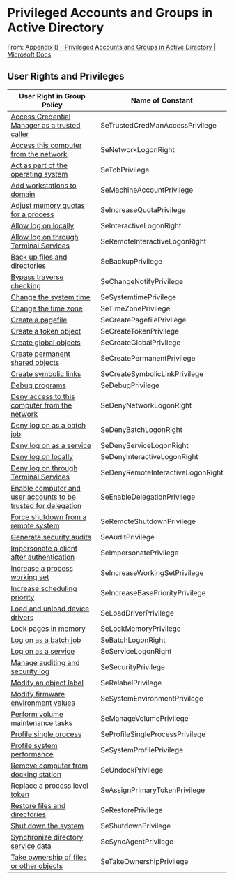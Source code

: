# Privileged Accounts and Groups in Active Directory

From: [Appendix B - Privileged Accounts and Groups in Active Directory | Microsoft Docs](https://docs.microsoft.com/en-us/windows-server/identity/ad-ds/plan/security-best-practices/appendix-b--privileged-accounts-and-groups-in-active-directory)

## User Rights and Privileges

| **User Right in Group Policy**                                                                                                                                                                | **Name of Constant**              |
| --------------------------------------------------------------------------------------------------------------------------------------------------------------------------------------------- | --------------------------------- |
| [Access Credential Manager as a trusted caller](https://docs.microsoft.com/en-us/previous-versions/windows/it-pro/windows-server-2008-R2-and-2008/dd349804(v=ws.10)#BKMK_2)                   | SeTrustedCredManAccessPrivilege   |
| [Access this computer from the network](https://docs.microsoft.com/en-us/previous-versions/windows/it-pro/windows-server-2008-R2-and-2008/dd349804(v=ws.10)#BKMK_1)                           | SeNetworkLogonRight               |
| [Act as part of the operating system](https://docs.microsoft.com/en-us/previous-versions/windows/it-pro/windows-server-2008-R2-and-2008/dd349804(v=ws.10)#BKMK_3)                             | SeTcbPrivilege                    |
| [Add workstations to domain](https://docs.microsoft.com/en-us/previous-versions/windows/it-pro/windows-server-2008-R2-and-2008/dd349804(v=ws.10)#BKMK_4)                                      | SeMachineAccountPrivilege         |
| [Adjust memory quotas for a process](https://docs.microsoft.com/en-us/previous-versions/windows/it-pro/windows-server-2008-R2-and-2008/dd349804(v=ws.10)#BKMK_5)                              | SeIncreaseQuotaPrivilege          |
| [Allow log on locally](https://docs.microsoft.com/en-us/previous-versions/windows/it-pro/windows-server-2008-R2-and-2008/dd349804(v=ws.10)#BKMK_6)                                            | SeInteractiveLogonRight           |
| [Allow log on through Terminal Services](https://docs.microsoft.com/en-us/previous-versions/windows/it-pro/windows-server-2008-R2-and-2008/dd349804(v=ws.10)#BKMK_7)                          | SeRemoteInteractiveLogonRight     |
| [Back up files and directories](https://docs.microsoft.com/en-us/previous-versions/windows/it-pro/windows-server-2008-R2-and-2008/dd349804(v=ws.10)#BKMK_8)                                   | SeBackupPrivilege                 |
| [Bypass traverse checking](https://docs.microsoft.com/en-us/previous-versions/windows/it-pro/windows-server-2008-R2-and-2008/dd349804(v=ws.10)#BKMK_9)                                        | SeChangeNotifyPrivilege           |
| [Change the system time](https://docs.microsoft.com/en-us/previous-versions/windows/it-pro/windows-server-2008-R2-and-2008/dd349804(v=ws.10)#BKMK_10)                                         | SeSystemtimePrivilege             |
| [Change the time zone](https://docs.microsoft.com/en-us/previous-versions/windows/it-pro/windows-server-2008-R2-and-2008/dd349804(v=ws.10)#BKMK_11)                                           | SeTimeZonePrivilege               |
| [Create a pagefile](https://docs.microsoft.com/en-us/previous-versions/windows/it-pro/windows-server-2008-R2-and-2008/dd349804(v=ws.10)#BKMK_12)                                              | SeCreatePagefilePrivilege         |
| [Create a token object](https://docs.microsoft.com/en-us/previous-versions/windows/it-pro/windows-server-2008-R2-and-2008/dd349804(v=ws.10)#BKMK_13)                                          | SeCreateTokenPrivilege            |
| [Create global objects](https://docs.microsoft.com/en-us/previous-versions/windows/it-pro/windows-server-2008-R2-and-2008/dd349804(v=ws.10)#BKMK_14)                                          | SeCreateGlobalPrivilege           |
| [Create permanent shared objects](https://docs.microsoft.com/en-us/previous-versions/windows/it-pro/windows-server-2008-R2-and-2008/dd349804(v=ws.10)#BKMK_15)                                | SeCreatePermanentPrivilege        |
| [Create symbolic links](https://docs.microsoft.com/en-us/previous-versions/windows/it-pro/windows-server-2008-R2-and-2008/dd349804(v=ws.10)#BKMK_16)                                          | SeCreateSymbolicLinkPrivilege     |
| [Debug programs](https://docs.microsoft.com/en-us/previous-versions/windows/it-pro/windows-server-2008-R2-and-2008/dd349804(v=ws.10)#BKMK_17)                                                 | SeDebugPrivilege                  |
| [Deny access to this computer from the network](https://docs.microsoft.com/en-us/previous-versions/windows/it-pro/windows-server-2008-R2-and-2008/dd349804(v=ws.10)#BKMK_18)                  | SeDenyNetworkLogonRight           |
| [Deny log on as a batch job](https://docs.microsoft.com/en-us/previous-versions/windows/it-pro/windows-server-2008-R2-and-2008/dd349804(v=ws.10)#BKMK_18a)                                    | SeDenyBatchLogonRight             |
| [Deny log on as a service](https://docs.microsoft.com/en-us/previous-versions/windows/it-pro/windows-server-2008-R2-and-2008/dd349804(v=ws.10)#BKMK_19)                                       | SeDenyServiceLogonRight           |
| [Deny log on locally](https://docs.microsoft.com/en-us/previous-versions/windows/it-pro/windows-server-2008-R2-and-2008/dd349804(v=ws.10)#BKMK_20)                                            | SeDenyInteractiveLogonRight       |
| [Deny log on through Terminal Services](https://docs.microsoft.com/en-us/previous-versions/windows/it-pro/windows-server-2008-R2-and-2008/dd349804(v=ws.10)#BKMK_21)                          | SeDenyRemoteInteractiveLogonRight |
| [Enable computer and user accounts to be trusted for delegation](https://docs.microsoft.com/en-us/previous-versions/windows/it-pro/windows-server-2008-R2-and-2008/dd349804(v=ws.10)#BKMK_22) | SeEnableDelegationPrivilege       |
| [Force shutdown from a remote system](https://docs.microsoft.com/en-us/previous-versions/windows/it-pro/windows-server-2008-R2-and-2008/dd349804(v=ws.10)#BKMK_23)                            | SeRemoteShutdownPrivilege         |
| [Generate security audits](https://docs.microsoft.com/en-us/previous-versions/windows/it-pro/windows-server-2008-R2-and-2008/dd349804(v=ws.10)#BKMK_24)                                       | SeAuditPrivilege                  |
| [Impersonate a client after authentication](https://docs.microsoft.com/en-us/previous-versions/windows/it-pro/windows-server-2008-R2-and-2008/dd349804(v=ws.10)#BKMK_25)                      | SeImpersonatePrivilege            |
| [Increase a process working set](https://docs.microsoft.com/en-us/previous-versions/windows/it-pro/windows-server-2008-R2-and-2008/dd349804(v=ws.10)#BKMK_26)                                 | SeIncreaseWorkingSetPrivilege     |
| [Increase scheduling priority](https://docs.microsoft.com/en-us/previous-versions/windows/it-pro/windows-server-2008-R2-and-2008/dd349804(v=ws.10)#BKMK_27)                                   | SeIncreaseBasePriorityPrivilege   |
| [Load and unload device drivers](https://docs.microsoft.com/en-us/previous-versions/windows/it-pro/windows-server-2008-R2-and-2008/dd349804(v=ws.10)#BKMK_28)                                 | SeLoadDriverPrivilege             |
| [Lock pages in memory](https://docs.microsoft.com/en-us/previous-versions/windows/it-pro/windows-server-2008-R2-and-2008/dd349804(v=ws.10)#BKMK_29)                                           | SeLockMemoryPrivilege             |
| [Log on as a batch job](https://docs.microsoft.com/en-us/previous-versions/windows/it-pro/windows-server-2008-R2-and-2008/dd349804(v=ws.10)#BKMK_30)                                          | SeBatchLogonRight                 |
| [Log on as a service](https://docs.microsoft.com/en-us/previous-versions/windows/it-pro/windows-server-2008-R2-and-2008/dd349804(v=ws.10)#BKMK_31)                                            | SeServiceLogonRight               |
| [Manage auditing and security log](https://docs.microsoft.com/en-us/previous-versions/windows/it-pro/windows-server-2008-R2-and-2008/dd349804(v=ws.10)#BKMK_32)                               | SeSecurityPrivilege               |
| [Modify an object label](https://docs.microsoft.com/en-us/previous-versions/windows/it-pro/windows-server-2008-R2-and-2008/dd349804(v=ws.10)#BKMK_33)                                         | SeRelabelPrivilege                |
| [Modify firmware environment values](https://docs.microsoft.com/en-us/previous-versions/windows/it-pro/windows-server-2008-R2-and-2008/dd349804(v=ws.10)#BKMK_34)                             | SeSystemEnvironmentPrivilege      |
| [Perform volume maintenance tasks](https://docs.microsoft.com/en-us/previous-versions/windows/it-pro/windows-server-2008-R2-and-2008/dd349804(v=ws.10)#BKMK_35)                               | SeManageVolumePrivilege           |
| [Profile single process](https://docs.microsoft.com/en-us/previous-versions/windows/it-pro/windows-server-2008-R2-and-2008/dd349804(v=ws.10)#BKMK_36)                                         | SeProfileSingleProcessPrivilege   |
| [Profile system performance](https://docs.microsoft.com/en-us/previous-versions/windows/it-pro/windows-server-2008-R2-and-2008/dd349804(v=ws.10)#BKMK_37)                                     | SeSystemProfilePrivilege          |
| [Remove computer from docking station](https://docs.microsoft.com/en-us/previous-versions/windows/it-pro/windows-server-2008-R2-and-2008/dd349804(v=ws.10)#BKMK_38)                           | SeUndockPrivilege                 |
| [Replace a process level token](https://docs.microsoft.com/en-us/previous-versions/windows/it-pro/windows-server-2008-R2-and-2008/dd349804(v=ws.10)#BKMK_39)                                  | SeAssignPrimaryTokenPrivilege     |
| [Restore files and directories](https://docs.microsoft.com/en-us/previous-versions/windows/it-pro/windows-server-2008-R2-and-2008/dd349804(v=ws.10)#BKMK_40)                                  | SeRestorePrivilege                |
| [Shut down the system](https://docs.microsoft.com/en-us/previous-versions/windows/it-pro/windows-server-2008-R2-and-2008/dd349804(v=ws.10)#BKMK_41)                                           | SeShutdownPrivilege               |
| [Synchronize directory service data](https://docs.microsoft.com/en-us/previous-versions/windows/it-pro/windows-server-2008-R2-and-2008/dd349804(v=ws.10)#BKMK_42)                             | SeSyncAgentPrivilege              |
| [Take ownership of files or other objects](https://docs.microsoft.com/en-us/previous-versions/windows/it-pro/windows-server-2008-R2-and-2008/dd349804(v=ws.10)#BKMK_43)                       | SeTakeOwnershipPrivilege          |
